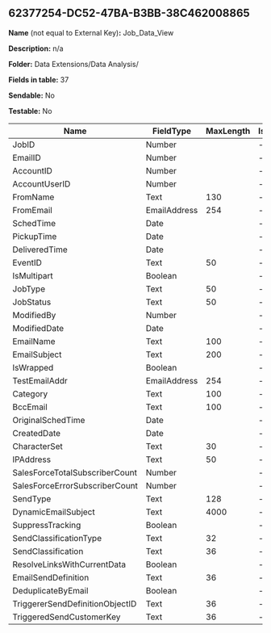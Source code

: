## 62377254-DC52-47BA-B3BB-38C462008865

**Name** (not equal to External Key)**:** Job_Data_View

**Description:** n/a

**Folder:** Data Extensions/Data Analysis/

**Fields in table:** 37

**Sendable:** No

**Testable:** No

| Name | FieldType | MaxLength | IsPrimaryKey | IsNullable | DefaultValue |
| --- | --- | --- | --- | --- | --- |
| JobID | Number |  | - | - |  |
| EmailID | Number |  | - | + |  |
| AccountID | Number |  | - | + |  |
| AccountUserID | Number |  | - | + |  |
| FromName | Text | 130 | - | + |  |
| FromEmail | EmailAddress | 254 | - | + |  |
| SchedTime | Date |  | - | + |  |
| PickupTime | Date |  | - | + |  |
| DeliveredTime | Date |  | - | + |  |
| EventID | Text | 50 | - | + |  |
| IsMultipart | Boolean |  | - | + |  |
| JobType | Text | 50 | - | + |  |
| JobStatus | Text | 50 | - | + |  |
| ModifiedBy | Number |  | - | + |  |
| ModifiedDate | Date |  | - | + |  |
| EmailName | Text | 100 | - | + |  |
| EmailSubject | Text | 200 | - | + |  |
| IsWrapped | Boolean |  | - | + |  |
| TestEmailAddr | EmailAddress | 254 | - | + |  |
| Category | Text | 100 | - | + |  |
| BccEmail | Text | 100 | - | + |  |
| OriginalSchedTime | Date |  | - | + |  |
| CreatedDate | Date |  | - | + |  |
| CharacterSet | Text | 30 | - | + |  |
| IPAddress | Text | 50 | - | + |  |
| SalesForceTotalSubscriberCount | Number |  | - | + |  |
| SalesForceErrorSubscriberCount | Number |  | - | + |  |
| SendType | Text | 128 | - | + |  |
| DynamicEmailSubject | Text | 4000 | - | + |  |
| SuppressTracking | Boolean |  | - | + |  |
| SendClassificationType | Text | 32 | - | + |  |
| SendClassification | Text | 36 | - | + |  |
| ResolveLinksWithCurrentData | Boolean |  | - | + |  |
| EmailSendDefinition | Text | 36 | - | + |  |
| DeduplicateByEmail | Boolean |  | - | + |  |
| TriggererSendDefinitionObjectID | Text | 36 | - | + |  |
| TriggeredSendCustomerKey | Text | 36 | - | + |  |
